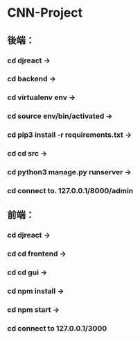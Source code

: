 # CNN-Project

## 後端：
### cd djreact -> 
### cd backend -> 
### cd virtualenv env ->
### cd source env/bin/activated ->
### cd pip3 install -r requirements.txt ->
### cd cd src -> 
### cd python3 manage.py runserver -> 
### cd connect to. 127.0.0.1/8000/admin

## 前端：
### cd djreact -> 
### cd cd frontend -> 
### cd cd gui -> 
### cd npm install -> 
### cd npm start -> 
### cd connect to 127.0.0.1/3000
